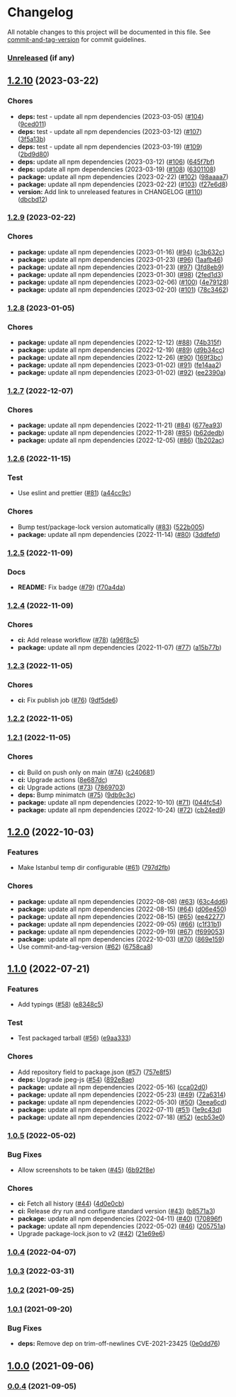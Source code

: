 # Changelog

All notable changes to this project will be documented in this file.
See [commit-and-tag-version](https://github.com/absolute-version/commit-and-tag-version) for commit guidelines.

### [Unreleased](https://github.com/anishkny/playwright-test-coverage/commits/main) (if any)

## [1.2.10](https://github.com/anishkny/playwright-test-coverage/compare/v1.2.9...v1.2.10) (2023-03-22)


### Chores

* **deps:** test - update all npm dependencies (2023-03-05) ([#104](https://github.com/anishkny/playwright-test-coverage/issues/104)) ([9ced011](https://github.com/anishkny/playwright-test-coverage/commit/9ced0115b778fef06370d1eb6a30502a9dac8bdf))
* **deps:** test - update all npm dependencies (2023-03-12) ([#107](https://github.com/anishkny/playwright-test-coverage/issues/107)) ([3f5a13b](https://github.com/anishkny/playwright-test-coverage/commit/3f5a13b4de9635a5f56dac2b690bd8d834ea8877))
* **deps:** test - update all npm dependencies (2023-03-19) ([#109](https://github.com/anishkny/playwright-test-coverage/issues/109)) ([2bd9d80](https://github.com/anishkny/playwright-test-coverage/commit/2bd9d8045d7dfba3760b78c8e9b567b3019fc3a2))
* **deps:** update all npm dependencies (2023-03-12) ([#106](https://github.com/anishkny/playwright-test-coverage/issues/106)) ([645f7bf](https://github.com/anishkny/playwright-test-coverage/commit/645f7bf2011036a4d85373f40866cc5fc0b558ea))
* **deps:** update all npm dependencies (2023-03-19) ([#108](https://github.com/anishkny/playwright-test-coverage/issues/108)) ([6301108](https://github.com/anishkny/playwright-test-coverage/commit/630110875ddcfecd6906b8a4e684cd74ac81937f))
* **package:** update all npm dependencies (2023-02-22) ([#102](https://github.com/anishkny/playwright-test-coverage/issues/102)) ([98aaaa7](https://github.com/anishkny/playwright-test-coverage/commit/98aaaa7690307c6027a0d7e84cbdb31b787fb6d3))
* **package:** update all npm dependencies (2023-02-22) ([#103](https://github.com/anishkny/playwright-test-coverage/issues/103)) ([f27e6d8](https://github.com/anishkny/playwright-test-coverage/commit/f27e6d8f86074f93fad14e9884e16ea608370093))
* **version:** Add link to unreleased features in CHANGELOG ([#110](https://github.com/anishkny/playwright-test-coverage/issues/110)) ([dbcbd12](https://github.com/anishkny/playwright-test-coverage/commit/dbcbd12796706aa6a00a50ce8c71d4127d9abee0))

### [1.2.9](https://github.com/anishkny/playwright-test-coverage/compare/v1.2.8...v1.2.9) (2023-02-22)


### Chores

* **package:** update all npm dependencies (2023-01-16) ([#94](https://github.com/anishkny/playwright-test-coverage/issues/94)) ([c3b632c](https://github.com/anishkny/playwright-test-coverage/commit/c3b632c6b6317cb3f7455d708342f8a4de3f86fb))
* **package:** update all npm dependencies (2023-01-23) ([#96](https://github.com/anishkny/playwright-test-coverage/issues/96)) ([1aafb46](https://github.com/anishkny/playwright-test-coverage/commit/1aafb4606dc5afe0fdc7914ccc278cba0907a8b5))
* **package:** update all npm dependencies (2023-01-23) ([#97](https://github.com/anishkny/playwright-test-coverage/issues/97)) ([3fd8eb9](https://github.com/anishkny/playwright-test-coverage/commit/3fd8eb9b7adddd0354c5e0f2137260b37ac1bff8))
* **package:** update all npm dependencies (2023-01-30) ([#98](https://github.com/anishkny/playwright-test-coverage/issues/98)) ([2fed1d3](https://github.com/anishkny/playwright-test-coverage/commit/2fed1d342a96bf0aa9e46572c54f9557629d74de))
* **package:** update all npm dependencies (2023-02-06) ([#100](https://github.com/anishkny/playwright-test-coverage/issues/100)) ([4e79128](https://github.com/anishkny/playwright-test-coverage/commit/4e79128bafdaaeb01c7f9b0b66cdeb22e900ed6f))
* **package:** update all npm dependencies (2023-02-20) ([#101](https://github.com/anishkny/playwright-test-coverage/issues/101)) ([78c3462](https://github.com/anishkny/playwright-test-coverage/commit/78c34624e687ab419b897bf810ac5b4e10f99785))

### [1.2.8](https://github.com/anishkny/playwright-test-coverage/compare/v1.2.7...v1.2.8) (2023-01-05)


### Chores

* **package:** update all npm dependencies (2022-12-12) ([#88](https://github.com/anishkny/playwright-test-coverage/issues/88)) ([74b315f](https://github.com/anishkny/playwright-test-coverage/commit/74b315f58fcd123a623cec03aaa64f9c27c779d5))
* **package:** update all npm dependencies (2022-12-19) ([#89](https://github.com/anishkny/playwright-test-coverage/issues/89)) ([d9b34cc](https://github.com/anishkny/playwright-test-coverage/commit/d9b34ccd37261c2c483c0c19cb54dae70b7c739d))
* **package:** update all npm dependencies (2022-12-26) ([#90](https://github.com/anishkny/playwright-test-coverage/issues/90)) ([169f3bc](https://github.com/anishkny/playwright-test-coverage/commit/169f3bc8a987a2617e11437efc100ba76fb88ba4))
* **package:** update all npm dependencies (2023-01-02) ([#91](https://github.com/anishkny/playwright-test-coverage/issues/91)) ([fe14aa2](https://github.com/anishkny/playwright-test-coverage/commit/fe14aa2abf4a179707d18e71a67f4d5f3417f901))
* **package:** update all npm dependencies (2023-01-02) ([#92](https://github.com/anishkny/playwright-test-coverage/issues/92)) ([ee2390a](https://github.com/anishkny/playwright-test-coverage/commit/ee2390a7b9c1ac573de157b8af1d7d9fc60a0d7b))

### [1.2.7](https://github.com/anishkny/playwright-test-coverage/compare/v1.2.6...v1.2.7) (2022-12-07)


### Chores

* **package:** update all npm dependencies (2022-11-21) ([#84](https://github.com/anishkny/playwright-test-coverage/issues/84)) ([677ea93](https://github.com/anishkny/playwright-test-coverage/commit/677ea9377e17ac3b41864eb402bb35b75e394caa))
* **package:** update all npm dependencies (2022-11-28) ([#85](https://github.com/anishkny/playwright-test-coverage/issues/85)) ([b62dedb](https://github.com/anishkny/playwright-test-coverage/commit/b62dedb9bcc21ca24e377e94eef9cdef2dd6dd42))
* **package:** update all npm dependencies (2022-12-05) ([#86](https://github.com/anishkny/playwright-test-coverage/issues/86)) ([1b202ac](https://github.com/anishkny/playwright-test-coverage/commit/1b202ac6f0fa5a299fc84fe87cc977f3f41568c6))

### [1.2.6](https://github.com/anishkny/playwright-test-coverage/compare/v1.2.5...v1.2.6) (2022-11-15)


### Test

* Use eslint and prettier ([#81](https://github.com/anishkny/playwright-test-coverage/issues/81)) ([a44cc9c](https://github.com/anishkny/playwright-test-coverage/commit/a44cc9cc454e05d614eacfdbe121d5761b136e20))


### Chores

* Bump test/package-lock version automatically ([#83](https://github.com/anishkny/playwright-test-coverage/issues/83)) ([522b005](https://github.com/anishkny/playwright-test-coverage/commit/522b005ca4f0f8abe1aa1719673c1d347926e277))
* **package:** update all npm dependencies (2022-11-14) ([#80](https://github.com/anishkny/playwright-test-coverage/issues/80)) ([3ddfefd](https://github.com/anishkny/playwright-test-coverage/commit/3ddfefd45a73952e48bc9b43e74ca5f0783eea89))

### [1.2.5](https://github.com/anishkny/playwright-test-coverage/compare/v1.2.4...v1.2.5) (2022-11-09)


### Docs

* **README:** Fix badge ([#79](https://github.com/anishkny/playwright-test-coverage/issues/79)) ([f70a4da](https://github.com/anishkny/playwright-test-coverage/commit/f70a4da941416be38da70f26ada0653d7bf818a5))

### [1.2.4](https://github.com/anishkny/playwright-test-coverage/compare/v1.2.3...v1.2.4) (2022-11-09)


### Chores

* **ci:** Add release workflow ([#78](https://github.com/anishkny/playwright-test-coverage/issues/78)) ([a96f8c5](https://github.com/anishkny/playwright-test-coverage/commit/a96f8c5edfca8bcd9f20360474b8cc3c32dacd17))
* **package:** update all npm dependencies (2022-11-07) ([#77](https://github.com/anishkny/playwright-test-coverage/issues/77)) ([a15b77b](https://github.com/anishkny/playwright-test-coverage/commit/a15b77b712d59b0e9f96b49309b32b4c22e60df3))

### [1.2.3](https://github.com/anishkny/playwright-test-coverage/compare/v1.2.2...v1.2.3) (2022-11-05)


### Chores

* **ci:** Fix publish job ([#76](https://github.com/anishkny/playwright-test-coverage/issues/76)) ([9df5de6](https://github.com/anishkny/playwright-test-coverage/commit/9df5de6eec921544071e1d42efeb6b0847391321))

### [1.2.2](https://github.com/anishkny/playwright-test-coverage/compare/v1.2.1...v1.2.2) (2022-11-05)

### [1.2.1](https://github.com/anishkny/playwright-test-coverage/compare/v1.2.0...v1.2.1) (2022-11-05)


### Chores

* **ci:** Build on push only on main ([#74](https://github.com/anishkny/playwright-test-coverage/issues/74)) ([c240681](https://github.com/anishkny/playwright-test-coverage/commit/c240681e1e47a9d9a901033f3ef6ee29c6c7f941))
* **ci:** Upgrade actions ([8e687dc](https://github.com/anishkny/playwright-test-coverage/commit/8e687dc4efbbb1efb359082e5467772147d89a2b))
* **ci:** Upgrade actions ([#73](https://github.com/anishkny/playwright-test-coverage/issues/73)) ([7869703](https://github.com/anishkny/playwright-test-coverage/commit/78697033f3901f9b250cd65cf525d4bffd9a4d97))
* **deps:** Bump minimatch ([#75](https://github.com/anishkny/playwright-test-coverage/issues/75)) ([9db9c3c](https://github.com/anishkny/playwright-test-coverage/commit/9db9c3c760e76eb7b2431f041183a8015fa1eb8b))
* **package:** update all npm dependencies (2022-10-10) ([#71](https://github.com/anishkny/playwright-test-coverage/issues/71)) ([044fc54](https://github.com/anishkny/playwright-test-coverage/commit/044fc54bd915bcbb22b07f5ae07ce936ad58836e))
* **package:** update all npm dependencies (2022-10-24) ([#72](https://github.com/anishkny/playwright-test-coverage/issues/72)) ([cb24ed9](https://github.com/anishkny/playwright-test-coverage/commit/cb24ed944e62b62152b68d0dde1a62c9f9981478))

## [1.2.0](https://github.com/anishkny/playwright-test-coverage/compare/v1.1.0...v1.2.0) (2022-10-03)


### Features

* Make Istanbul temp dir configurable ([#61](https://github.com/anishkny/playwright-test-coverage/issues/61)) ([797d2fb](https://github.com/anishkny/playwright-test-coverage/commit/797d2fb35dbd3e6ac23f116dc599a206fbafc175))


### Chores

* **package:** update all npm dependencies (2022-08-08) ([#63](https://github.com/anishkny/playwright-test-coverage/issues/63)) ([63c4dd6](https://github.com/anishkny/playwright-test-coverage/commit/63c4dd6344cd950fe75ef060dca3711ac14c397e))
* **package:** update all npm dependencies (2022-08-15) ([#64](https://github.com/anishkny/playwright-test-coverage/issues/64)) ([d06e450](https://github.com/anishkny/playwright-test-coverage/commit/d06e45005cd264118689cafdf38ea099cbd9de1a))
* **package:** update all npm dependencies (2022-08-15) ([#65](https://github.com/anishkny/playwright-test-coverage/issues/65)) ([ee42277](https://github.com/anishkny/playwright-test-coverage/commit/ee4227742bf45be0b1be6730e6af9f41a9fef807))
* **package:** update all npm dependencies (2022-09-05) ([#66](https://github.com/anishkny/playwright-test-coverage/issues/66)) ([c1f31b1](https://github.com/anishkny/playwright-test-coverage/commit/c1f31b1e31c4d9b35371c3f83a225184fbb8179d))
* **package:** update all npm dependencies (2022-09-19) ([#67](https://github.com/anishkny/playwright-test-coverage/issues/67)) ([f699053](https://github.com/anishkny/playwright-test-coverage/commit/f699053bf0f6523a044900ea5039e6e1c16dc5e8))
* **package:** update all npm dependencies (2022-10-03) ([#70](https://github.com/anishkny/playwright-test-coverage/issues/70)) ([869e159](https://github.com/anishkny/playwright-test-coverage/commit/869e159b65fef8652bab529744a38976e4fabe39))
* Use commit-and-tag-version ([#62](https://github.com/anishkny/playwright-test-coverage/issues/62)) ([6758ca8](https://github.com/anishkny/playwright-test-coverage/commit/6758ca8809792ae2be7351a47f73f276f6dadf1b))

## [1.1.0](https://github.com/anishkny/playwright-test-coverage/compare/v1.0.5...v1.1.0) (2022-07-21)


### Features

* Add typings ([#58](https://github.com/anishkny/playwright-test-coverage/issues/58)) ([e8348c5](https://github.com/anishkny/playwright-test-coverage/commit/e8348c550cce1f2386e38e9bcb1056d7cf57d83b))


### Test

* Test packaged tarball ([#56](https://github.com/anishkny/playwright-test-coverage/issues/56)) ([e9aa333](https://github.com/anishkny/playwright-test-coverage/commit/e9aa333e79f8ff180ced387a042812257921daea))


### Chores

* Add repository field to package.json ([#57](https://github.com/anishkny/playwright-test-coverage/issues/57)) ([757e8f5](https://github.com/anishkny/playwright-test-coverage/commit/757e8f5e844565bd79dd909ba94793364b4fbaf5))
* **deps:** Upgrade jpeg-js ([#54](https://github.com/anishkny/playwright-test-coverage/issues/54)) ([892e8ae](https://github.com/anishkny/playwright-test-coverage/commit/892e8ae7f48f202a5bd2489c689c6484da9b801b))
* **package:** update all npm dependencies (2022-05-16) ([cca02d0](https://github.com/anishkny/playwright-test-coverage/commit/cca02d015cc28a52ef3e49396073c7d841e5eb67))
* **package:** update all npm dependencies (2022-05-23) ([#49](https://github.com/anishkny/playwright-test-coverage/issues/49)) ([72a6314](https://github.com/anishkny/playwright-test-coverage/commit/72a631439f80f02c97e669024b15f0eff607678c))
* **package:** update all npm dependencies (2022-05-30) ([#50](https://github.com/anishkny/playwright-test-coverage/issues/50)) ([3eea6cd](https://github.com/anishkny/playwright-test-coverage/commit/3eea6cd96676e105b455aaad307f677e865c9310))
* **package:** update all npm dependencies (2022-07-11) ([#51](https://github.com/anishkny/playwright-test-coverage/issues/51)) ([1e9c43d](https://github.com/anishkny/playwright-test-coverage/commit/1e9c43dacacbd2a30b3c300c758474781797b009))
* **package:** update all npm dependencies (2022-07-18) ([#52](https://github.com/anishkny/playwright-test-coverage/issues/52)) ([ecb53e0](https://github.com/anishkny/playwright-test-coverage/commit/ecb53e0e87a044fa6e19ed0dcfd76caf6b933e1b))

### [1.0.5](https://github.com/anishkny/playwright-test-coverage/compare/v1.0.4...v1.0.5) (2022-05-02)


### Bug Fixes

* Allow screenshots to be taken ([#45](https://github.com/anishkny/playwright-test-coverage/issues/45)) ([6b92f8e](https://github.com/anishkny/playwright-test-coverage/commit/6b92f8e532838a19bf6d1650ad1db4366caf1de5))


### Chores

* **ci:** Fetch all history ([#44](https://github.com/anishkny/playwright-test-coverage/issues/44)) ([4d0e0cb](https://github.com/anishkny/playwright-test-coverage/commit/4d0e0cbffd7466b19d12ccab1fd6b4e1e0cf0bcf))
* **ci:** Release dry run and configure standard version ([#43](https://github.com/anishkny/playwright-test-coverage/issues/43)) ([b8571a3](https://github.com/anishkny/playwright-test-coverage/commit/b8571a3fcce11ba6f4c335187ed1991af564d81a))
* **package:** update all npm dependencies (2022-04-11) ([#40](https://github.com/anishkny/playwright-test-coverage/issues/40)) ([170896f](https://github.com/anishkny/playwright-test-coverage/commit/170896faeb7a7aefc4e2096c445d5315c89f20bc))
* **package:** update all npm dependencies (2022-05-02) ([#46](https://github.com/anishkny/playwright-test-coverage/issues/46)) ([205751a](https://github.com/anishkny/playwright-test-coverage/commit/205751a17030c9b44481efb10a0c93d458339939))
* Upgrade package-lock.json to v2 ([#42](https://github.com/anishkny/playwright-test-coverage/issues/42)) ([21e69e6](https://github.com/anishkny/playwright-test-coverage/commit/21e69e650fb3c99b5f30dfc78b9d9b312abb5374))

### [1.0.4](https://github.com/anishkny/playwright-test-coverage/compare/v1.0.3...v1.0.4) (2022-04-07)

### [1.0.3](https://github.com/anishkny/playwright-test-coverage/compare/v1.0.2...v1.0.3) (2022-03-31)

### [1.0.2](https://github.com/anishkny/playwright-test-coverage/compare/v1.0.1...v1.0.2) (2021-09-25)

### [1.0.1](https://github.com/anishkny/playwright-test-coverage/compare/v1.0.0...v1.0.1) (2021-09-20)


### Bug Fixes

* **deps:** Remove dep on trim-off-newlines CVE-2021-23425 ([0e0dd76](https://github.com/anishkny/playwright-test-coverage/commit/0e0dd76e275f1a4ff53c643bcc0f7b95354ac2d8))

## [1.0.0](https://github.com/anishkny/playwright-test-coverage/compare/v0.0.4...v1.0.0) (2021-09-06)

### [0.0.4](https://github.com/anishkny/playwright-test-coverage/compare/v0.0.3...v0.0.4) (2021-09-05)
